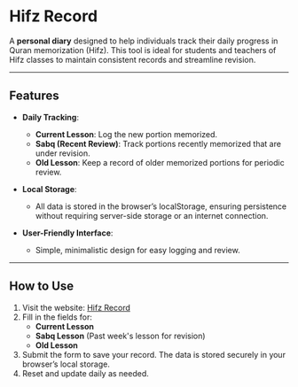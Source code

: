 # Hifz Record

A **personal diary** designed to help individuals track their daily progress in Quran memorization (Hifz). This tool is ideal for students and teachers of Hifz classes to maintain consistent records and streamline revision.

---

## Features

- **Daily Tracking**:
  - **Current Lesson**: Log the new portion memorized.
  - **Sabq (Recent Review)**: Track portions recently memorized that are under revision.
  - **Old Lesson**: Keep a record of older memorized portions for periodic review.

- **Local Storage**:
  - All data is stored in the browser’s localStorage, ensuring persistence without requiring server-side storage or an internet connection.

- **User-Friendly Interface**:
  - Simple, minimalistic design for easy logging and review.

---

## How to Use

1. Visit the website: [Hifz Record](https://mohamed-aamir.github.io/hifz-record/)
2. Fill in the fields for:
   - **Current Lesson**
   - **Sabq Lesson** (Past week's lesson for revision)
   - **Old Lesson**
3. Submit the form to save your record. The data is stored securely in your browser’s local storage.
4. Reset and update daily as needed.

